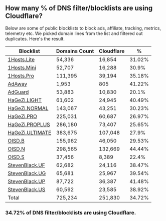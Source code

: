 ## How many % of DNS filter/blocklists are using Cloudflare?


Below are some of public blocklists to block ads, affiliate, tracking, metrics, telemetry etc.
We picked domain lines from the list and filtered out duplicates.
Here's the result.


| Blocklist | Domains Count | Cloudflare | % |
| --- | --- | --- | --- |
| [1Hosts.Lite](https://raw.githubusercontent.com/badmojr/1Hosts/master/Lite/hosts.win) | 54,336 | 16,854 | 31.02% |
| [1Hosts.Mini](https://raw.githubusercontent.com/badmojr/1Hosts/master/mini/hosts.win) | 52,707 | 16,288 | 30.9% |
| [1Hosts.Pro](https://raw.githubusercontent.com/badmojr/1Hosts/master/Pro/hosts.win) | 111,395 | 39,194 | 35.18% |
| [AdAway](https://raw.githubusercontent.com/AdAway/adaway.github.io/master/hosts.txt) | 1,953 | 805 | 41.22% |
| [AdGuard](https://adguardteam.github.io/AdGuardSDNSFilter/Filters/filter.txt) | 53,883 | 10,830 | 20.1% |
| [HaGeZi.LIGHT](https://raw.githubusercontent.com/hagezi/dns-blocklists/main/hosts/light.txt) | 61,602 | 24,945 | 40.49% |
| [HaGeZi.NORMAL](https://raw.githubusercontent.com/hagezi/dns-blocklists/main/hosts/multi.txt) | 143,067 | 43,251 | 30.23% |
| [HaGeZi.PRO](https://raw.githubusercontent.com/hagezi/dns-blocklists/main/hosts/pro.txt) | 225,031 | 60,687 | 26.97% |
| [HaGeZi.PROPLUS](https://raw.githubusercontent.com/hagezi/dns-blocklists/main/hosts/pro.plus.txt) | 286,180 | 73,407 | 25.65% |
| [HaGeZi.ULTIMATE](https://raw.githubusercontent.com/hagezi/dns-blocklists/main/hosts/ultimate.txt) | 383,675 | 107,048 | 27.9% |
| [OISD.B](https://big.oisd.nl/dnsmasq) | 155,962 | 46,050 | 29.53% |
| [OISD.N](https://nsfw.oisd.nl/dnsmasq) | 298,565 | 132,669 | 44.44% |
| [OISD.S](https://small.oisd.nl/dnsmasq) | 37,456 | 8,389 | 22.4% |
| [StevenBlack.UF](https://raw.githubusercontent.com/StevenBlack/hosts/master/alternates/fakenews/hosts) | 62,682 | 24,116 | 38.47% |
| [StevenBlack.UG](https://raw.githubusercontent.com/StevenBlack/hosts/master/alternates/gambling/hosts) | 65,681 | 25,967 | 39.54% |
| [StevenBlack.UP](https://raw.githubusercontent.com/StevenBlack/hosts/master/alternates/porn/hosts) | 87,722 | 36,387 | 41.48% |
| [StevenBlack.US](https://raw.githubusercontent.com/StevenBlack/hosts/master/alternates/social/hosts) | 60,592 | 23,585 | 38.92% |
| Total | 725,234 | 251,830 | 34.72% |


### 34.72% of DNS filter/blocklists are using Cloudflare.